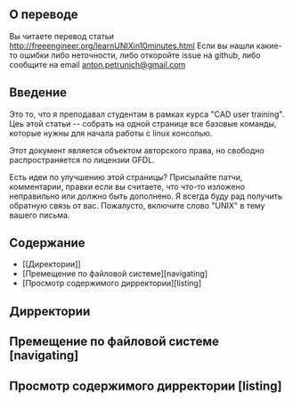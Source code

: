 ## О переводе ##

Вы читаете перевод статьи http://freeengineer.org/learnUNIXin10minutes.html
Если вы нашли какие-то ошибки либо неточности, либо откоройте issue на github, либо сообщите на email anton.petrunich@gmail.com

## Введение ##

Это то, что я преподавал студентам в рамках курса "CAD user training".
Цеь этой статьи -- собрать на одной странице все базовые команды, которые нужны для начала работы с linux консолью.

Этот документ является объектом авторского права, но свободно распространяется по лицензии GFDL.

Есть идеи по улучшению этой страницы?
Присылайте патчи, комментарии, правки если вы считаете, что что-то изложено неправильно или должно быть дополнено. Я всегда буду рад получить обратную связь от вас. Пожалусто, включите слово "UNIX" в тему вашего письма.

## Содержание ##

- [[Директории]]
- [Премещение по файловой системе][navigating]
- [Просмотр содержимого дирректории][listing]


## Дирректории ##

## Премещение по файловой системе [navigating] ##

## Просмотр содержимого дирректории [listing] ##
